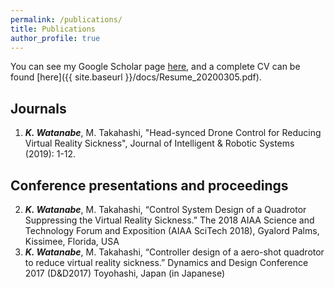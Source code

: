```yaml
---
permalink: /publications/
title: Publications
author_profile: true
---
```


You can see my Google Scholar page [here](https://scholar.google.com/citations?hl=ja&view_op=list_works&gmla=AJsN-F78rs3tzu2d4Tmxz1z77z_D8Q0J9MixKy_k59hUVpSfnHsbg-N9JTRmNyaiPNXQsKra2pgCUM760ZxnABnYeW-PIhMYJ800LtVLU27ZEKuCnKXX7chv_w57chbCyW-I3a6M56Ak&user=uhTEdqEAAAAJ), and a complete CV can be found [here]({{ site.baseurl }}/docs/Resume_20200305.pdf).

## Journals

1. ***K. Watanabe***, M. Takahashi, "Head-synced Drone Control for Reducing Virtual Reality Sickness", Journal of Intelligent & Robotic Systems (2019): 1-12.

## Conference presentations and proceedings

2. ***K. Watanabe***, M. Takahashi, “Control System Design of a Quadrotor Suppressing the Virtual Reality Sickness.”
The 2018 AIAA Science and Technology Forum and Exposition (AIAA SciTech 2018), Gyalord Palms, Kissimee,
Florida, USA
1. ***K. Watanabe***, M. Takahashi, “Controller design of a aero-shot quadrotor to reduce virtual reality sickness.”
Dynamics and Design Conference 2017 (D&D2017) Toyohashi, Japan (in Japanese)
